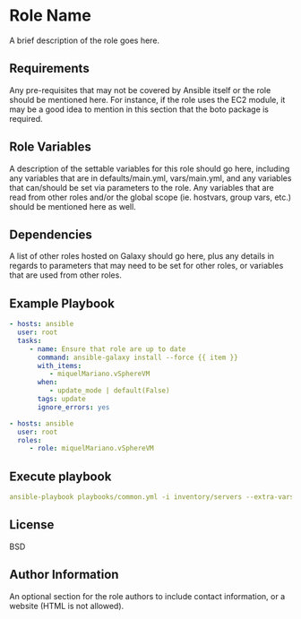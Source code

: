 Role Name
=========

A brief description of the role goes here.

Requirements
------------

Any pre-requisites that may not be covered by Ansible itself or the role should be mentioned here. For instance, if the role uses the EC2 module, it may be a good idea to mention in this section that the boto package is required.

Role Variables
--------------

A description of the settable variables for this role should go here, including any variables that are in defaults/main.yml, vars/main.yml, and any variables that can/should be set via parameters to the role. Any variables that are read from other roles and/or the global scope (ie. hostvars, group vars, etc.) should be mentioned here as well.

Dependencies
------------

A list of other roles hosted on Galaxy should go here, plus any details in regards to parameters that may need to be set for other roles, or variables that are used from other roles.

Example Playbook
----------------

```yaml
- hosts: ansible
  user: root
  tasks:
     - name: Ensure that role are up to date
       command: ansible-galaxy install --force {{ item }}
       with_items:
          - miquelMariano.vSphereVM
       when:
          - update_mode | default(False)
       tags: update
       ignore_errors: yes

- hosts: ansible
  user: root
  roles:
     - role: miquelMariano.vSphereVM
```

Execute playbook
----------------

```yaml
ansible-playbook playbooks/common.yml -i inventory/servers --extra-vars "update_mode=true"
```

License
-------

BSD

Author Information
------------------

An optional section for the role authors to include contact information, or a website (HTML is not allowed).
